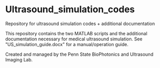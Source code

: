 # Ultrasound_simulation_codes
Repository for ultrasound simulation codes + additional documentation

This repository contains the two MATLAB scripts and the additional documentation necessary for medical ultrasound simulation. See "US_simulation_guide.docx" for a manual/operation guide. 

Created and managed by the Penn State BioPhotonics and Ultrasound Imaging Lab.
